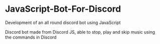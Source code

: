 # JavaScript-Bot-For-Discord
Development of an all round discord bot using JavaScript

Discord bot made from Discord JS, able to stop, play and skip music using the commands in Discord
